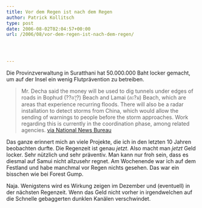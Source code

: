 ```yaml
---
title: Vor dem Regen ist nach dem Regen
author: Patrick Kollitsch
type: post
date: 2006-08-02T02:04:57+00:00
url: /2006/08/vor-dem-regen-ist-nach-dem-regen/




---
```

Die Provinzverwaltung in Suratthani hat 50.000.000 Baht locker gemacht, um auf der Insel ein wenig Flutpr&auml;vention zu betreiben.

> Mr. Decha said the money will be used to dig tunnels under edges of roads in Bophud (??อ?ุ?) Beach and Lamai (ละ?ม) Beach, which are areas that experience recurring floods. There will also be a radar installation to detect storms from China, which would allow the sending of warnings to people before the storm approaches. Work regarding this is currently in the coordination phase, among related agencies. [via National News Bureau][1]

Das ganze erinnert mich an viele Projekte, die ich in den letzten 10 Jahren beobachten durfte. Die Regenzeit ist genau _jetzt_. Also macht man _jetzt_ Geld locker. Sehr n&uuml;tzlich und sehr pr&auml;ventiv. Man kann nur froh sein, dass es diesmal auf Samui nicht allzusehr regnet. Am Wochenende war ich auf dem Festland und habe manchmal vor Regen nichts gesehen. Das war ein bisschen wie bei Forest Gump. 

Naja. Wenigstens wird es Wirkung zeigen im Dezember und (eventuell) in der n&auml;chsten Regenzeit. Wenn das Geld nicht vorher in irgendwelchen auf die Schnelle gebaggerten dunklen Kan&auml;len verschwindet.

 [1]: http://thainews.prd.go.th/newsenglish/previewnews.php?news_id=254908020011